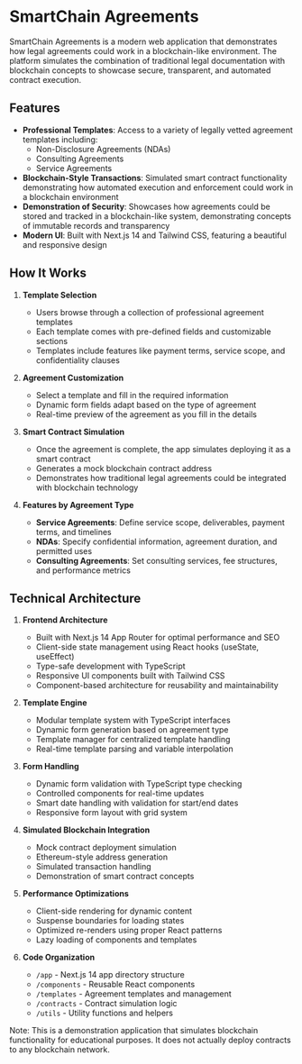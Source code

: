# SmartChain Agreements

SmartChain Agreements is a modern web application that demonstrates how legal agreements could work in a blockchain-like environment. The platform simulates the combination of traditional legal documentation with blockchain concepts to showcase secure, transparent, and automated contract execution.

## Features

- **Professional Templates**: Access to a variety of legally vetted agreement templates including:
  - Non-Disclosure Agreements (NDAs)
  - Consulting Agreements
  - Service Agreements
- **Blockchain-Style Transactions**: Simulated smart contract functionality demonstrating how automated execution and enforcement could work in a blockchain environment
- **Demonstration of Security**: Showcases how agreements could be stored and tracked in a blockchain-like system, demonstrating concepts of immutable records and transparency
- **Modern UI**: Built with Next.js 14 and Tailwind CSS, featuring a beautiful and responsive design

## How It Works

1. **Template Selection**

   - Users browse through a collection of professional agreement templates
   - Each template comes with pre-defined fields and customizable sections
   - Templates include features like payment terms, service scope, and confidentiality clauses

2. **Agreement Customization**

   - Select a template and fill in the required information
   - Dynamic form fields adapt based on the type of agreement
   - Real-time preview of the agreement as you fill in the details

3. **Smart Contract Simulation**

   - Once the agreement is complete, the app simulates deploying it as a smart contract
   - Generates a mock blockchain contract address
   - Demonstrates how traditional legal agreements could be integrated with blockchain technology

4. **Features by Agreement Type**
   - **Service Agreements**: Define service scope, deliverables, payment terms, and timelines
   - **NDAs**: Specify confidential information, agreement duration, and permitted uses
   - **Consulting Agreements**: Set consulting services, fee structures, and performance metrics

## Technical Architecture

1. **Frontend Architecture**

   - Built with Next.js 14 App Router for optimal performance and SEO
   - Client-side state management using React hooks (useState, useEffect)
   - Type-safe development with TypeScript
   - Responsive UI components built with Tailwind CSS
   - Component-based architecture for reusability and maintainability

2. **Template Engine**

   - Modular template system with TypeScript interfaces
   - Dynamic form generation based on agreement type
   - Template manager for centralized template handling
   - Real-time template parsing and variable interpolation

3. **Form Handling**

   - Dynamic form validation with TypeScript type checking
   - Controlled components for real-time updates
   - Smart date handling with validation for start/end dates
   - Responsive form layout with grid system

4. **Simulated Blockchain Integration**

   - Mock contract deployment simulation
   - Ethereum-style address generation
   - Simulated transaction handling
   - Demonstration of smart contract concepts

5. **Performance Optimizations**

   - Client-side rendering for dynamic content
   - Suspense boundaries for loading states
   - Optimized re-renders using proper React patterns
   - Lazy loading of components and templates

6. **Code Organization**

   - `/app` - Next.js 14 app directory structure
   - `/components` - Reusable React components
   - `/templates` - Agreement templates and management
   - `/contracts` - Contract simulation logic
   - `/utils` - Utility functions and helpers

Note: This is a demonstration application that simulates blockchain functionality for educational purposes. It does not actually deploy contracts to any blockchain network.
